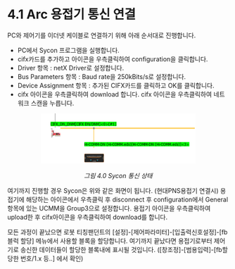 ﻿# 4.1 Arc 용접기 통신 연결


PC와 제어기를 이더넷 케이블로 연결하기 위해 아래 순서대로 진행합니다.

- PC에서 Sycon 프로그램을 실행합니다. 
- cifx카드를 추가하고 아이콘을 우측클릭하여 configuration을 클릭합니다.  
- Driver 항목 : netX Driver로 설정합니다.  
- Bus Parameters 항목 : Baud rate을 250kBits/s로 설정합니다.  
- Device Assignment 항목 : 추가된 CIFX카드를 클릭하고 OK를 클릭합니다.    
- cifx 아이콘을 우측클릭하여 download 합니다. cifx 아이콘을 우측클릭하여 네트워크 스캔을 누릅니다.

<p align="center">
 <img src="../../_assets/4_1.png" width="70%"></img>
 <em><p align="center">그림 4.0 Sycon 통신 상태</p></em>
</p> 
 
여기까지 진행할 경우 Sycon은 위와 같은 화면이 됩니다. (현대PNS용접기 연결시)
용접기에 해당하는 아이콘에서 우측클릭 후 disconnect 후 configuration에서 General항목에 있는 UCMM을 Group3으로 설정합니다.  용접기 아이콘을 우측클릭하여 upload한 후 cifx아이콘을 우측클릭하여 download를 합니다.

모든 과정이 끝났으면 로봇 티칭팬던트의 [설정]-[제어파라미터]-[입출력신호설정]-[fb블럭 할당] 메뉴에서 사용할 블록을 할당합니다. 여기까지 끝났다면 용접기로부터 제어기로 송신한 데이터들이 할당한 블록내에 표시될 것입니다. ([창조정]-[범용입력]-[fb할당한 번호/1.x 등..] 에서 확인)
